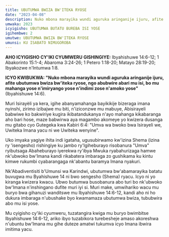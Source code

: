 ```yaml
---
title: UBUTUMWA BWIZA BW'ITEKA RYOSE
date: "2023-04-08"
description: Nuko mbona marayika wundi aguruka aringanije ijuru, afite ubutumwa bwiza bw'iteka ryose, ngo abubwire abari mu isi, bo mu mahanga yose n'imiryango yose n'indimi zose n'amoko yose
umwaka: 2023
icyigisho: UBUTUMWA BUTATU BUREBA ISI YOSE
igihembwe: 2
umutwe: UBUTUMWA BWIZA BW'ITEKA RYOSE
umunsi: KU ISABATO NIMUGOROBA
---
```


**AHO ICYIGISHO CY'IKI CYUMWERU GISHINGIYE:** <span class="verse">Ibyahishuwe 14:6-12</span>; <span class="verse">1 Abakorinto 15:1-4</span>; <span class="verse">Abaroma 3:24-26</span>; <span class="verse">1 Petero 1:18-20</span>; <span class="verse">Matayo 28:19-20</span>; Ibyakozwe n'Intumwa 1:8.

**ICYO KWIBUKWA: "Nuko mbona marayika wundi aguruka aringanije ijuru, afite ubutumwa bwiza bw'iteka ryose, ngo abubwire abari mu isi, bo mu mahanga yose n'imiryango yose n'indimi zose n'amoko yose"** (<span class="verse">Ibyahishuwe 14:6</span>).


Muri Isirayèli ya kera, igihe abanyamahanga bayikikije bizeraga imana nyinshi, zirimo izibajwe mu biti, n'iziconzwe mu mabuye, Abisirayeli babwiwe ko bakwiriye kugira ikibatandukanya n'ayo mahanga kikabaranga aho bari hose, maze babwirwa aya magambo akomeye yo kwizera dusanga mu gitabo cyo <span class="verse">Gutegeka kwa Kabiri 6:4</span>: "Umva wa bwoko bwa Isirayeli we, Uwiteka Imana yacu ni we Uwiteka wenyine".


Uko imyaka yagiye ihita indi igataha, ugusubirwamo kw'izina Shema (izina ry 'isengesho) rishingiye ku jambo ry'Igiheburayo risobanura "Umva" ryibutsaga Abaheburayo iyerekwa ry'ibya Mwuka ryabahurizaga hamwe nk'ubwoko bw'Imana kandi rikabatera imbaraga zo gushikama ku kintu kimwe rukumbi cyabarangaga nk'abantu baramya Imana nyakuri.

Nk'Abadiventisiti b'Umunsi wa Karindwi, ubutumwa bw'abamarayika batatu buvugwa mu Byahishuwe 14 ni bwo sengesho (Shema) ryacu. Icyo ni yo kiranga kwizera kwacu. Ubwo butumwa busobanura abo turi bo nk'ubwoko bw'Imana n'inshingano dufite muri iyi si. Muri make, umwihariko wacu mu buryo bwa gihanuzi wanditswe mu <span class="verse">Ibyahishuwe 14:6-12</span>, kandi aho ni ho dukura imbaraga n'ubushake byo kwamamaza ubutumwa bwiza, tububwira abo mu isi yose.


Mu cyigisho cy'iki cyumweru, tuzatangira kwiga mu buryo bwimbitse <span class="verse">Ibyahishuwe 14:6-12</span>, ariko ibyo tuzabikora turebesheje amaso akoreshwa n'ubuntu bw'Imana mu gihe duteze amatwi tukumva icyo Imana ibwira imitima yacu.